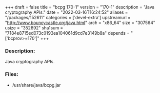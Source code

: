 +++
draft = false
title = "bcpg 170-1"
version = "170-1"
description = "Java cryptography APIs."
date = "2022-03-16T16:24:52"
aliases = "/packages/152611"
categories = ['devel-extra']
upstreamurl = "http://www.bouncycastle.org/java.html"
arch = "x86_64"
size = "307564"
usize = "352892"
sha1sum = "7184e8715ed073c0193ea104061d9cd7e3149b8a"
depends = "['bcprov>=170']"
+++
### Description: 
Java cryptography APIs.

### Files: 
* /usr/share/java/bcpg.jar
